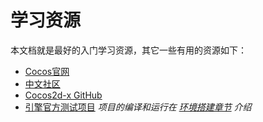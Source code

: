 # 学习资源

本文档就是最好的入门学习资源，其它一些有用的资源如下：

- [Cocos官网](http://www.cocos.com/)
- [中文社区](http://forum.cocos.com/)
- [Cocos2d-x GitHub](https://github.com/cocos2d/cocos2d-x)
- [引擎官方测试项目](https://github.com/cocos2d/cocos2d-x/tree/cocos2d-x-3.16/tests) _项目的编译和运行在 [环境搭建章节](../installation/index.md) 介绍_

